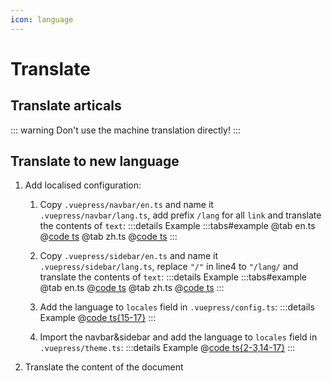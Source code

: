 ```yaml
---
icon: language
---
```


# Translate

## Translate articals

::: warning
Don't use the machine translation directly!
:::

## Translate to new language

1. Add localised configuration:

   1. Copy `.vuepress/navbar/en.ts` and name it `.vuepress/navbar/lang.ts`, add prefix `/lang` for all `link` and translate the contents of `text`:
      :::details Example
      :::tabs#example
      @tab en.ts
      @[code ts](@docs-root/.vuepress/navbar/en.ts)
      @tab zh.ts
      @[code ts](@docs-root/.vuepress/navbar/zh.ts)
      :::

   2. Copy `.vuepress/sidebar/en.ts` and name it `.vuepress/sidebar/lang.ts`, replace `"/"` in line4 to `"/lang/` and translate the contents of `text`:
      :::details Example
      :::tabs#example
      @tab en.ts
      @[code ts](@docs-root/.vuepress/sidebar/en.ts)
      @tab zh.ts
      @[code ts](@docs-root/.vuepress/sidebar/zh.ts)
      :::

   3. Add the language to `locales` field in `.vuepress/config.ts`:
      :::details Example
      @[code ts{15-17}](@docs-root/.vuepress/config.ts)
      :::
   4. Import the navbar&sidebar and add the language to `locales` field in `.vuepress/theme.ts`:
      :::details Example
      @[code ts{2-3,14-17}](@docs-root/.vuepress/theme.ts)
      :::

2. Translate the content of the document
